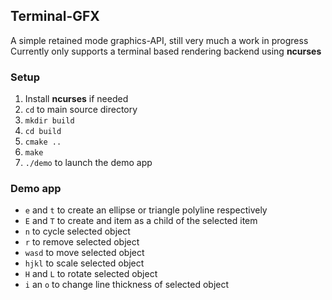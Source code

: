 ## Terminal-GFX
A simple retained mode graphics-API, still very much a work in progress  
Currently only supports a terminal based rendering backend using **ncurses**

### Setup
1. Install **ncurses** if needed
2. `cd` to main source directory
3. `mkdir build`
4. `cd build`
5. `cmake ..`
6. `make`
7. `./demo` to launch the demo app

### Demo app
- `e` and `t` to create an ellipse or triangle polyline respectively
- `E` and `T` to create and item as a child of the selected item
- `n` to cycle selected object
- `r` to remove selected object
- `wasd` to move selected object
- `hjkl` to scale selected object
- `H` and `L` to rotate selected object
- `i` an `o` to change line thickness of selected object

